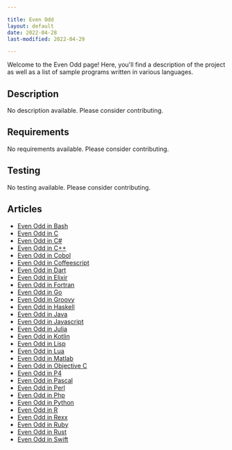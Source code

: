 ```yaml
---

title: Even Odd
layout: default
date: 2022-04-28
last-modified: 2022-04-29

---
```


Welcome to the Even Odd page! Here, you'll find a description of the project as well as a list of sample programs written in various languages.

## Description

No description available. Please consider contributing.

## Requirements

No requirements available. Please consider contributing.

## Testing

No testing available. Please consider contributing.

## Articles

- [Even Odd in Bash](https://sampleprograms.io/projects/even-odd/bash)
- [Even Odd in C](https://sampleprograms.io/projects/even-odd/c)
- [Even Odd in C#](https://sampleprograms.io/projects/even-odd/c-sharp)
- [Even Odd in C++](https://sampleprograms.io/projects/even-odd/c-plus-plus)
- [Even Odd in Cobol](https://sampleprograms.io/projects/even-odd/cobol)
- [Even Odd in Coffeescript](https://sampleprograms.io/projects/even-odd/coffeescript)
- [Even Odd in Dart](https://sampleprograms.io/projects/even-odd/dart)
- [Even Odd in Elixir](https://sampleprograms.io/projects/even-odd/elixir)
- [Even Odd in Fortran](https://sampleprograms.io/projects/even-odd/fortran)
- [Even Odd in Go](https://sampleprograms.io/projects/even-odd/go)
- [Even Odd in Groovy](https://sampleprograms.io/projects/even-odd/groovy)
- [Even Odd in Haskell](https://sampleprograms.io/projects/even-odd/haskell)
- [Even Odd in Java](https://sampleprograms.io/projects/even-odd/java)
- [Even Odd in Javascript](https://sampleprograms.io/projects/even-odd/javascript)
- [Even Odd in Julia](https://sampleprograms.io/projects/even-odd/julia)
- [Even Odd in Kotlin](https://sampleprograms.io/projects/even-odd/kotlin)
- [Even Odd in Lisp](https://sampleprograms.io/projects/even-odd/lisp)
- [Even Odd in Lua](https://sampleprograms.io/projects/even-odd/lua)
- [Even Odd in Matlab](https://sampleprograms.io/projects/even-odd/matlab)
- [Even Odd in Objective C](https://sampleprograms.io/projects/even-odd/objective-c)
- [Even Odd in P4](https://sampleprograms.io/projects/even-odd/p4)
- [Even Odd in Pascal](https://sampleprograms.io/projects/even-odd/pascal)
- [Even Odd in Perl](https://sampleprograms.io/projects/even-odd/perl)
- [Even Odd in Php](https://sampleprograms.io/projects/even-odd/php)
- [Even Odd in Python](https://sampleprograms.io/projects/even-odd/python)
- [Even Odd in R](https://sampleprograms.io/projects/even-odd/r)
- [Even Odd in Rexx](https://sampleprograms.io/projects/even-odd/rexx)
- [Even Odd in Ruby](https://sampleprograms.io/projects/even-odd/ruby)
- [Even Odd in Rust](https://sampleprograms.io/projects/even-odd/rust)
- [Even Odd in Swift](https://sampleprograms.io/projects/even-odd/swift)